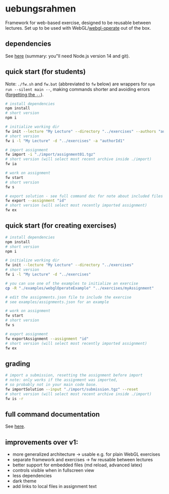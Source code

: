 # uebungsrahmen

Framework for web-based exercise, designed to be reusable between lectures. Set up to be used with WebGL/[webgl-operate](https://webgl-operate.org/) out of the box.

## dependencies

See [here](docs/dependencies.md) (summary: you"ll need Node.js version 14 and git).

## quick start (for students)

Note: `./fw.sh` and `fw.bat` (abbreviated to `fw` below) are wrappers for `npm run --silent main --`, making commands shorter and avoiding errors ([forgetting the `--`](https://docs.npmjs.com/cli/v7/commands/npm-run-script)).

```sh
# install dependencies
npm install
# short version
npm i

# initialize working dir
fw init --lecture "My Lecture" --directory "../exercises" --authors "authorId1" "authorId2"
# short version
fw i -l "My Lecture" -d "../exercises" -a "authorId1" 

# import assignment
fw import -i "./import/assignment01.tgz"
# short version (will select most recent archive inside ./import)
fw ia

# work on assignment
fw start
# short version
fw s

# export solution - see full command doc for note about included files
fw export --assignment "id"
# short version (will select most recently imported assignment)
fw ex
```

## quick start (for creating exercises)

```sh
# install dependencies
npm install
# short version
npm i

# initialize working dir
fw init --lecture "My Lecture" --directory "../exercises"
# short version
fw i -l "My Lecture" -d "../exercises"

# you can use one of the examples to initialize an exercise
cp -R "./examples/webglOperateExample" "../exercises/myAssignment"

# edit the assignments.json file to include the exercise
# see examples/assignments.json for an example

# work on assignment
fw start
# short version
fw s

# export assignment
fw exportAssignment --assignment "id"
# short version (will select most recently imported assignment)
fw ex
```

## grading

```sh
# import a submission, resetting the assignment before import
# note: only works if the assignment was imported,
# so probably not in your main code base.
fw importSolution --input "./import/submission.tgz" --reset
# short version (will select most recent archive inside ./import)
fw is -r
```

## full command documentation

See [here](docs/commands.md).

## improvements over v1:

- more generalized architecture -> usable e.g. for plain WebGL exercises
- separate framework and exercises -> fw reusable between lectures
- better support for embedded files (md reload, advanced latex)
- controls visible when in fullscreen view
- less dependencies
- dark theme
- add links to local files in assignment text
